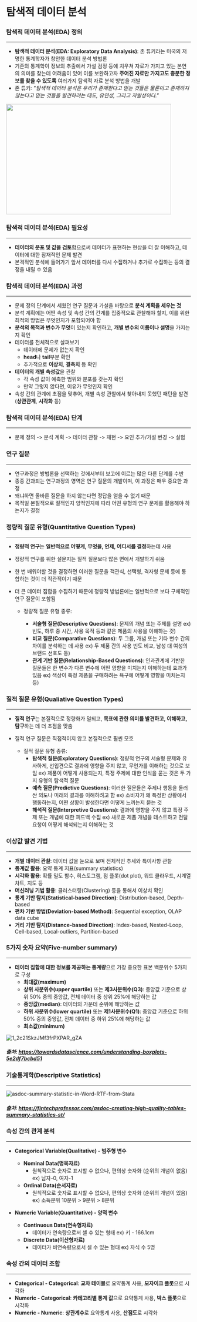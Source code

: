 # 탐색적 데이터 분석

### 탐색적 데이터 분석(EDA) 정의
---
* **탐색적 데이터 분석(EDA: Exploratory Data Analysis)**: 존 튜키라는 미국의 저명한 통계학자가 창안한 데이터 분석 방법론
* 기존의 통계학이 정보의 추출에서 가설 검정 등에 치우쳐 자료가 가지고 있는 본연의 의미를 찾는데 어려움이 있어
  이를 보완하고자 **주어진 자료만 가지고도 충분한 정보를 찾을 수 있도록** 여러가지 탐색적 자료 분석 방법을 개발
* 존 튜키: _"탐색적 데이터 분석은 우리가 존재한다고 믿는 것들은 물론이고 존재하지 않는다고 믿는 것들을 발견하려는 태도, 유연성, 그리고 자발성이다."_


<img src="https://upload.wikimedia.org/wikipedia/commons/b/ba/Data_visualization_process_v1.png" width="450px" height="300px"></img>


### 탐색적 데이터 분석(EDA) 필요성
---
* **데이터의 분포 및 값을 검토**함으로써 데이터가 표현하는 현상을 더 잘 이해하고, 데이터에 대한 잠재적인 문제 발견
* 본격적인 분석에 들어가기 앞서 데이터를 다시 수집하거나 추가로 수집하는 등의 결정을 내릴 수 있음


### 탐색적 데이터 분석(EDA) 과정
---
* 문제 정의 단계에서 세웠던 연구 질문과 가설을 바탕으로 **분석 계획을 세우는 것**
* 분석 계획에는 어떤 속성 및 속성 간의 간계를 집중적으로 관찰해야 할지, 이를 위한 최적의 방법은 무엇인지가 포함되어야 함
* **분석의 목적과 변수가 무엇**이 있는지 확인하고, **개별 변수의 이름이나 설명**을 가지는지 확인
* 데이터를 전체적으로 살펴보기
  * 데이터에 문제가 없는지 확인
  * **head**나 **tail**부분 확인
  * 추가적으로 **이상치**, **결측치** 등 확인
* **데이터의 개별 속성값**을 관찰
  * 각 속성 값이 예측한 범위와 분포를 갖는지 확인
  * 만약 그렇지 않다면, 이유가 무엇인지 확인
* 속성 간의 관계에 초점을 맞추어, 개별 속성 관찰에서 찾아내지 못했던 패턴을 발견 (**상관관계**, **시각화** 등)


### 탐색적 데이터 분석(EDA) 단계
---
* 문제 정의 -> 분석 계획 -> 데이터 관찰 -> 재현 -> 요인 추가/가설 변경 -> 실험


### 연구 질문
---
* 연구과정은 방법론을 선택하는 것에서부터 보고에 이르는 많은 다른 단계를 수반
* 종종 간과되는 연구과정의 영역은 연구 질문의 개발이며, 이 과정은 매우 중요한 과정
* 왜냐하면 올바른 질문을 하지 않는다면 정답을 얻을 수 없기 때문
* 목적일 본질적으로 질적인지 양적인지에 따라 어떤 유형의 연구 문제를 활용해야 하는지가 결정


### 정량적 질문 유형(Quantitative Question Types)
---
* **정량적 연구**는 **일반적으로 어떻게, 무엇을, 언제, 어디서를 결정**하는데 사용
* 정량적 연구를 위한 설문지는 질적 질문보다 많은 면에서 개발하기 쉬움
* 한 번 배워야할 것을 결정하면 이러한 질문을 객관식, 선택형, 격자형 문제 등에 통합하는 것이 더 직관적이기 때문
* 더 큰 데이터 집합을 수집하기 때문에 정량적 방법론에는 일반적으로 보다 구체적인 연구 질문이 포함됨

  * 정량적 질문 유형 종류:
  
    * **서술형 질문(Descriptive Questions)**: 문제의 개념 또는 주제를 설명 ex) 빈도, 하루 중 시간, 사용 목적 등과 같은 제품의 사용을 이해하는 것)
    * **비교 질문(Comparative Questions)**: 두 그룹, 개념 또는 기타 변수 간의 차이를 분석하는 데 사용 ex) 두 제품 간의 사용 빈도 비교, 남성 대 여성의 브랜드 선호도 등)
    * **관계 기반 질문(Relationship-Based Questions)**: 인과관계에 기반한 질문들은 한 변수가 다른 변수에 어떤 영향을 미치는지 이해하는데 효과가 있음 ex) 색상이 특정 제품을 구매하려는 욕구에 어떻게 영향을 미치는지 등)


### 질적 질문 유형(Qualiative Question Types)
---
* **질적 연구**는 본질적으로 정량화가 덜되고, **목표에 관한 의미를 발견하고, 이해하고, 탐구**하는 데 더 초점을 맞춤
* 질적 연구 질문은 직접적이지 않고 본질적으로 훨씬 모호

  * 질적 질문 유형 종류:
    * **탐색적 질문(Exploratory Questions)**: 정량적 연구의 서술형 문제와 유사하게, 선입견으로 결과에 영향을 주지 않고, 무언가를 이해하는 것으로 보임 ex) 제품이 어떻게 사용되는지, 특정 주제에 대한 인식을 묻는 것은 두 가지 유형의 탐색적 질문
    * **예측 질문(Predictive Questions)**: 이러한 질문들은 주제나 행동을 둘러싼 의도나 미래의 결과를 이해하려고 함 ex) 소비자가 왜 특정한 상황에서 행동하는지, 어떤 상황이 발생한다면 어떻게 느끼는지 묻는 것
    * **해석적 질문(Interpretive Questions)**: 결과에 영향을 주지 않고 특정 주제 또는 개념에 대한 피드백 수집 ex) 새로운 제품 개념을 테스트하고 전달 요청이 어떻게 해석되는지 이해하는 것

### 이상값 발견 기법
---
* **개별 데이터 관찰**: 데이터 값을 눈으로 보며 전체적인 추세와 특이사항 관찰
* **통계값 활용**: 요약 통계 지표(summary statistics)
* **시각화 활용**: 확률 밀도 함수, 히스토그램, 점 플롯(dot plot), 워드 클라우드, 시계열 차트, 지도 등
* **머신러닝 기법 활용**: 클러스터링(Clustering) 등을 통해서 이상치 확인
* **통계 기반 탐지(Statistical-based Direction)**: Distribution-based, Depth-based
* **편차 기반 방법(Deviation-based Method)**: Sequential exception, OLAP data cube
* **거리 기반 탐지(Distance-based Direction)**: Index-based, Nested-Loop, Cell-based, Local-outliers, Partition-based

### 5가지 숫자 요약(Five-number summary)
---
* **데이터 집합에 대한 정보를 제공하는 통계량**으로 가장 중요한 표본 백분위수 5가지로 구성
  * **최대값(maximum)**
  * **상위 사분위수(upper quartile)** 또는 **제3사분위수(Q3)**: 중앙값 기준으로 상위 50% 중의 중앙값, 전체 데이터 중 상위 25%에 해당하는 값
  * **중앙값(median)**: 데이터의 가운데 순위에 해당하는 값
  * **하위 사분위수(lower quartile)** 또는 **제1사분위수(Q1)**: 중앙값 기준으로 하위 50% 중의 중앙값, 전체 데이터 중 하위 25%에 해당하는 값
  * **최소값(minimum)**

![1_2c21SkzJMf3frPXPAR_gZA](https://user-images.githubusercontent.com/81904802/129470313-8470ac12-90b5-493d-9bbc-4ee7e1df0916.png)


##### 출처: https://towardsdatascience.com/understanding-boxplots-5e2df7bcbd51



### 기술통계학(Descriptive Statistics)
---

![asdoc-summary-statistic-in-Word-RTF-from-Stata](https://user-images.githubusercontent.com/81904802/129470668-22102048-43eb-4da2-a683-237695fb5611.png)


##### 출처: https://fintechprofessor.com/asdoc-creating-high-quality-tables-summary-statistics-st/



### 속성 간의 관계 분석
---
* **Categorical Variable(Qualitative) - 범주형 변수**
  * **Nominal Data(명목자료)**
    * 원칙적으로 숫자로 표시할 수 없으나, 편의상 숫자화 (순위의 개념이 없음) ex) 남자-0, 여자-1
  * **Ordinal Data(순서자료)**
    * 원칙적으로 숫자로 표시할 수 없으나, 편의상 숫자화 (순위의 개념이 있음) ex) 소득분위 10분위 > 9분위 > 8분위

* **Numeric Variable(Quantitative) - 양적 변수**
  * **Continuous Data(연속형자료)**
    * 데이터가 연속량으로서 셀 수 있는 형태 ex) 키 - 166.1cm
  * **Discrete Data(이산형자료)**
    * 데이터가 비연속량으로서 셀 수 있는 형태 ex) 자식 수 5명
   
### 속성 간의 데이터 조합
---
* **Categorical - Categorical**: **교차 테이블**로 요약통계 사용, **모자이크 플롯**으로 시각화 
* **Numeric - Categorical**: **카테고리별 통계 값**으로 요약통계 사용, **박스 플롯**으로 시각화
* **Numeric - Numeric**: **상관계수**로 요약통계 사용, **산점도**로 시각화



